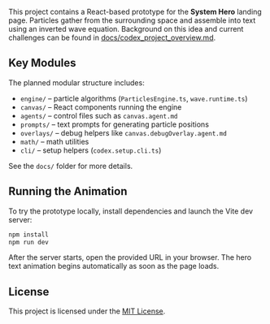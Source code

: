 
This project contains a React-based prototype for the **System Hero** landing page.
Particles gather from the surrounding space and assemble into text using an inverted wave equation.
Background on this idea and current challenges can be found in
[docs/codex_project_overview.md](docs/codex_project_overview.md#L30-L67).

## Key Modules

The planned modular structure includes:

- `engine/` – particle algorithms (`ParticlesEngine.ts`, `wave.runtime.ts`)
- `canvas/` – React components running the engine
- `agents/` – control files such as `canvas.agent.md`
- `prompts/` – text prompts for generating particle positions
- `overlays/` – debug helpers like `canvas.debugOverlay.agent.md`
- `math/` – math utilities
- `cli/` – setup helpers (`codex.setup.cli.ts`)

See the `docs/` folder for more details.

## Running the Animation

To try the prototype locally, install dependencies and launch the Vite dev server:

```bash
npm install
npm run dev
```

After the server starts, open the provided URL in your browser. The hero text animation begins automatically as soon as the page loads.

## License

This project is licensed under the [MIT License](LICENSE).

